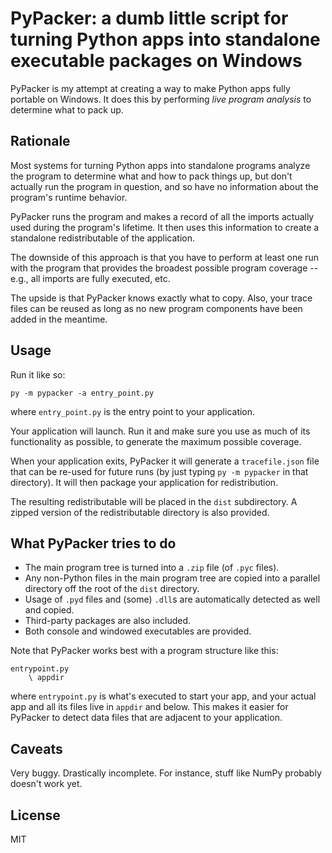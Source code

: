 # PyPacker: a dumb little script for turning Python apps into standalone executable packages on Windows

PyPacker is my attempt at creating a way to make Python apps fully portable on Windows. It does this by performing *live program analysis* to determine what to pack up.

## Rationale

Most systems for turning Python apps into standalone programs analyze the program to determine what and how to pack things up, but don't actually run the program in question, and so have no information about the program's runtime behavior.

PyPacker runs the program and makes a record of all the imports actually used during the program's lifetime. It then uses this information to create a standalone redistributable of the application.

The downside of this approach is that you have to perform at least one run with the program that provides the broadest possible program coverage -- e.g., all imports are fully executed, etc.

The upside is that PyPacker knows exactly what to copy. Also, your trace files can be reused as long as no new program components have been added in the meantime.

## Usage

Run it like so:

`py -m pypacker -a entry_point.py`

where `entry_point.py` is the entry point to your application.

Your application will launch. Run it and make sure you use as much of its functionality as possible, to generate the maximum possible coverage.

When your application exits, PyPacker it will generate a `tracefile.json` file that can be re-used for future runs (by just typing `py -m pypacker` in that directory). It will then package your application for redistribution.

The resulting redistributable will be placed in the `dist` subdirectory. A zipped version of the redistributable directory is also provided.

## What PyPacker tries to do

* The main program tree is turned into a `.zip` file (of `.pyc` files).
* Any non-Python files in the main program tree are copied into a parallel directory off the root of the `dist` directory.
* Usage of `.pyd` files and (some) `.dll`s are automatically detected as well and copied.
* Third-party packages are also included.
* Both console and windowed executables are provided.

Note that PyPacker works best with a program structure like this:

```
entrypoint.py
    \ appdir
```

where `entrypoint.py` is what's executed to start your app, and your actual app and all its files live in `appdir` and below. This makes it easier for PyPacker to detect data files that are adjacent to your application.

## Caveats

Very buggy. Drastically incomplete. For instance, stuff like NumPy probably doesn't work yet.

## License

MIT